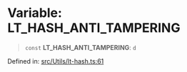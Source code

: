 # Variable: LT\_HASH\_ANTI\_TAMPERING

> `const` **LT\_HASH\_ANTI\_TAMPERING**: `d`

Defined in: [src/Utils/lt-hash.ts:61](https://github.com/Fokusdotid/Baileys/blob/c0c23ce3104b65dfcc64246c9ee8a49ef38993b5/src/Utils/lt-hash.ts#L61)
